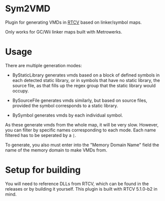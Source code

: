 # Sym2VMD
Plugin for generating VMDs in [RTCV](https://github.com/redscientistlabs/RTCV) based on linker/symbol maps.

Only works for GC/Wii linker maps built with Metrowerks.

# Usage

There are multiple generation modes:

- ByStaticLibrary generates vmds based on a block of defined symbols in each detected static library, or in symbols that have no static library, the source file, as that fills up the regex group that the static library would occupy.

- BySourceFile generates vmds similarly, but based on source files, provided the symbol corresponds to a static library.

- BySymbol generates vmds by each individual symbol.

As these generate vmds from the whole map, it will be very slow. However, you can filter by specific names corresponding to each mode. Each name filtered has to be seperated by a ``|``.

To generate, you also must enter into the "Memory Domain Name" field the name of the memory domain to make VMDs from.

# Setup for building
You will need to reference DLLs from RTCV, which can be found in the releases or by building it yourself. This plugin is built with RTCV 5.1.0-b2 in mind.
